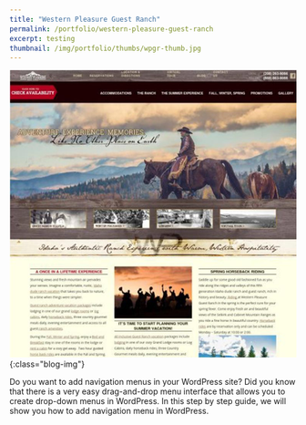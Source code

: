 ```yaml
---
title: "Western Pleasure Guest Ranch"
permalink: /portfolio/western-pleasure-guest-ranch
excerpt: testing
thumbnail: /img/portfolio/thumbs/wpgr-thumb.jpg
---
```


![website](/img/portfolio/wpgr.jpg){:class="blog-img"}

Do you want to add navigation menus in your WordPress site? Did you know that there is a very easy drag-and-drop menu interface that allows you to create drop-down menus in WordPress. In this step by step guide, we will show you how to add navigation menu in WordPress.

[website]: http://westernpleasureranch.com